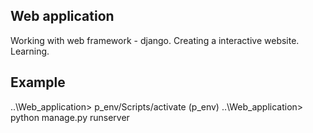 ## Web application

Working with web framework - django. Creating a interactive website. Learning.


## Example
..\Web_application> p_env/Scripts/activate
(p_env) ..\Web_application> python manage.py runserver
